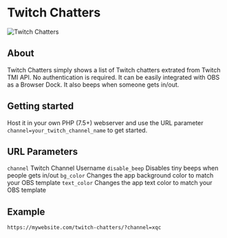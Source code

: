 # Twitch Chatters

![Twitch Chatters](https://i.postimg.cc/503SnnX5/Chatters.png)

## About

Twitch Chatters simply shows a list of Twitch chatters extrated from Twitch TMI API. No authentication is required.
It can be easily integrated with OBS as a Browser Dock. It also beeps when someone gets in/out.

## Getting started

Host it in your own PHP (7.5+) webserver and use the URL parameter `channel=your_twitch_channel_name` to get started.

## URL Parameters

`channel` Twitch Channel Username
`disable_beep` Disables tiny beeps when people gets in/out
`bg_color` Changes the app background color to match your OBS template
`text_color` Changes the app text color to match your OBS template

## Example

`https://mywebsite.com/twitch-chatters/?channel=xqc`